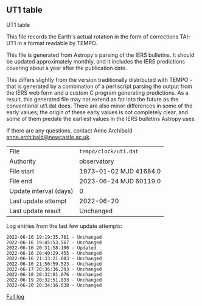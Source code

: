 
## UT1 table

UT1 table

This file records the Earth's actual rotation in the form of
corrections TAI-UT1 in a format readable by TEMPO.

This file is generated from Astropy's parsing of the IERS
bulletins. It should be updated approximately monthly, and it
includes the IERS predictions covering about a year after the
publication date.

This differs slightly from the version traditionally distributed
with TEMPO - that is generated by a combination of a perl script
parsing the output from the IERS web form and a custom C program
generating predictions. As a result, this generated file may not
extend as far into the future as the conventional ut1.dat does.
There are also minor differences in some of the early values; the
origin of these early values is not completely clear, and some of
them predate the earliest values in the IERS bulletins Astropy uses.

If there are any questions, contact Anne Archibald
<anne.archibald@newcastle.ac.uk>.

|     |     |
|:--- |:--- |
| File | `tempo/clock/ut1.dat` |
| Authority | observatory |
| File start | 1973-01-02 MJD 41684.0 |
| File end | 2023-06-24 MJD 60119.0 |
| Update interval (days) | 0 |
| Last update attempt | 2022-06-20 |
| Last update result | Unchanged |

Log entries from the last few update attempts:
```
2022-06-16 19:19:35.781 - Unchanged
2022-06-16 19:45:53.567 - Unchanged
2022-06-16 20:31:58.190 - Updated
2022-06-16 20:40:29.455 - Unchanged
2022-06-16 21:33:21.083 - Unchanged
2022-06-16 21:56:59.523 - Unchanged
2022-06-17 20:36:36.293 - Unchanged
2022-06-18 20:32:01.076 - Unchanged
2022-06-19 20:32:51.833 - Unchanged
2022-06-20 20:34:16.038 - Unchanged
```
[Full log](https://raw.githubusercontent.com/ipta/pulsar-clock-corrections/main/log/tempo/clock/ut1.dat.log)

